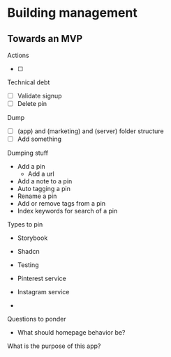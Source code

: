 # Building management

## Towards an MVP

Actions

- [ ]

Technical debt

- [ ] Validate signup
- [ ] Delete pin

Dump

- [ ] (app) and (marketing) and (server) folder structure
- [ ] Add something

Dumping stuff

- Add a pin
  - Add a url
- Add a note to a pin
- Auto tagging a pin
- Rename a pin
- Add or remove tags from a pin
- Index keywords for search of a pin

Types to pin

- Storybook
- Shadcn
- Testing

- Pinterest service
- Instagram service
-

Questions to ponder

- What should homepage behavior be?

What is the purpose of this app?
